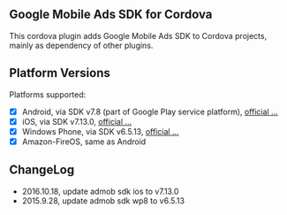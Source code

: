 ## Google Mobile Ads SDK for Cordova

This cordova plugin adds Google Mobile Ads SDK to Cordova projects, mainly as dependency of other plugins.

## Platform Versions

Platforms supported:
- [x] Android, via SDK v7.8 (part of Google Play service platform), [official ...](https://developers.google.com/admob/android/download)
- [x] iOS, via SDK v7.13.0, [official ...](https://developers.google.com/admob/ios/download)
- [x] Windows Phone, via SDK v6.5.13, [official ...](https://developers.google.com/admob/wp/download)
- [x] Amazon-FireOS, same as Android

## ChangeLog

- 2016.10.18, update admob sdk ios to v7.13.0
- 2015.9.28, update admob sdk wp8 to v6.5.13

